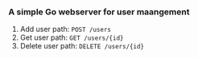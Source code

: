 ### A simple Go webserver for user maangement

1. Add user path: `POST /users`
2. Get user path: `GET /users/{id}`
3. Delete user path: `DELETE /users/{id}`
